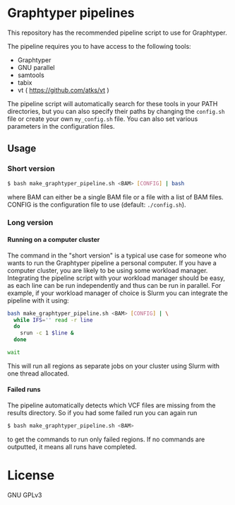 # Graphtyper pipelines
This repository has the recommended pipeline script to use for Graphtyper.

The pipeline requires you to have access to the following tools:
 - Graphtyper
 - GNU parallel
 - samtools
 - tabix
 - vt ( https://github.com/atks/vt )

The pipeline script will automatically search for these tools in your PATH directories, but you can also specify their paths by changing the `config.sh` file or create your own `my_config.sh` file. You can also set various parameters in the configuration files.

## Usage
### Short version
```sh
$ bash make_graphtyper_pipeline.sh <BAM> [CONFIG] | bash
```
where BAM can either be a single BAM file or a file with a list of BAM files. CONFIG is the configuration file to use (default: `./config.sh`).

### Long version
#### Running on a computer cluster
The command in the "short version" is a typical use case for someone who wants to run the Graphtyper pipeline a personal computer. If you have a computer cluster, you are likely to be using some workload manager. Integrating the pipeline script with your workload manager should be easy, as each line can be run independently and thus can be run in parallel. For example, if your workload manager of choice is Slurm you can integrate the pipeline with it using:

```sh
bash make_graphtyper_pipeline.sh <BAM> [CONFIG] | \
  while IFS='' read -r line
  do
    srun -c 1 $line &
  done

wait
```

This will run all regions as separate jobs on your cluster using Slurm with one thread allocated.

#### Failed runs
The pipeline automatically detects which VCF files are missing from the results directory. So if you had some failed run you can again run

```sh
$ bash make_graphtyper_pipeline.sh <BAM>
```

to get the commands to run only failed regions. If no commands are outputted, it means all runs have completed.

# License
GNU GPLv3
